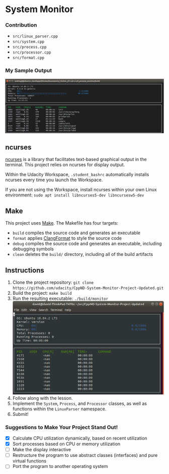 # System Monitor

### Contribution
* `src/linux_parser.cpp`
* `src/system.cpp`
* `src/process.cpp`
* `src/processor.cpp`
* `src/format.cpp`		

### My Sample Output
![img](./images/my_sample_output.png)

## ncurses
[ncurses](https://www.gnu.org/software/ncurses/) is a library that facilitates text-based graphical output in the terminal. This project relies on ncurses for display output.

Within the Udacity Workspace, `.student_bashrc` automatically installs ncurses every time you launch the Workspace.

If you are not using the Workspace, install ncurses within your own Linux environment: `sudo apt install libncurses5-dev libncursesw5-dev`

## Make
This project uses [Make](https://www.gnu.org/software/make/). The Makefile has four targets:
* `build` compiles the source code and generates an executable
* `format` applies [ClangFormat](https://clang.llvm.org/docs/ClangFormat.html) to style the source code
* `debug` compiles the source code and generates an executable, including debugging symbols
* `clean` deletes the `build/` directory, including all of the build artifacts

## Instructions
1. Clone the project repository: `git clone https://github.com/udacity/CppND-System-Monitor-Project-Updated.git`
2. Build the project: `make build`
3. Run the resulting executable: `./build/monitor`
![Starting System Monitor](images/starting_monitor.png)
4. Follow along with the lesson.
5. Implement the `System`, `Process`, and `Processor` classes, as well as functions within the `LinuxParser` namespace.
6. Submit!

### Suggestions to Make Your Project Stand Out!
* [x] Calculate CPU utilization dynamically, based on recent utilization
* [x] Sort processes based on CPU or memory utilization
* [ ] Make the display interactive
* [ ] Restructure the program to use abstract classes (interfaces) and pure virtual functions
* [ ] Port the program to another operating system
